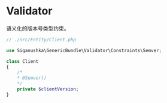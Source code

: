 # Validator

语义化的版本号类型约束。

```php
// ./src/Entity/Client.php

use Siganushka\GenericBundle\Validator\Constraints\Semver;

class Client
{
    /*
    * @Semver()
    */
    private $clientVersion;
}
```
